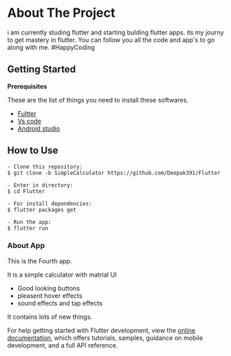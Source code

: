 # About The Project

i am currently studing flutter and starting bulding flutter apps. 
its my journy to get mastery in flutter. You can follow you all the code and app's 
to go along with me. 
#HappyCoding 

## Getting Started

 **Prerequisites**

 These are the list of things you need to install these softwares.
 
 * [Fultter](http://flutter.dev/)
 * [Vs code](https://code.visualstudio.com/)
 * [Android studio](https://developer.android.com/studio)
 
 ## How to Use 

```
- Clone this repository:
$ git clone -b SimpleCalculator https://github.com/Deepak391/Flutter

- Enter in directory:
$ cd Flutter

- For install dependencies:
$ flutter packages get

- Run the app: 
$ flutter run 

```
 
 ### About App
 
 This is the Fourth app.
 
 It is a simple calculator with matrial UI
  * Good looking buttons 
  * pleasent hover effects
  * sound effects and tap effects
 
 It contains lots of new things. 


For help getting started with Flutter development, view the
[online documentation](https://docs.flutter.dev/), which offers tutorials,
samples, guidance on mobile development, and a full API reference.
